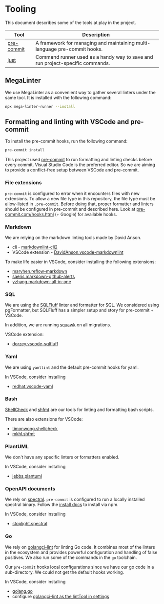 # Tooling

This document describes some of the tools at play in the project.

| Tool                                  | Description                                                                   |
|---------------------------------------|-------------------------------------------------------------------------------|
| [pre-commit](https://pre-commit.com/) | A framework for managing and maintaining multi-language pre-commit hooks.     |
| [just](https://github.com/casey/just) | Command runner used as a handy way to save and run project-specific commands. |

## MegaLinter

We use MegaLinter as a convenient way to gather several linters under the same
tool. It is installed with the following command:

```bash
npx mega-linter-runner --install
```

## Formatting and linting with VSCode and pre-commit

To install the pre-commit hooks, run the following command:

```bash
pre-commit install
```

This project used [pre-commit](https://pre-commit.com/) to run formatting and
linting checks before every commit. Visual Studio Code is the preferred editor.
So we are aiming to provide a conflict-free setup between VSCode and pre-commit.

### File extensions

`pre-commit` is configured to error when it encounters files with new
extensions. To allow a new file type in this repository, the file type must be
allow-listed in `.pre-commit`. Before doing that, proper formatter and linters
should be configured in pre-commit and described here. Look at
[pre-commit.com/hooks.html](https://pre-commit.com/hooks.html) (+ Google) for
available hooks.

### Markdown

We are relying on the markdown linting tools made by David Anson.

* cli - [markdownlint-cli2](https://github.com/DavidAnson/markdownlint-cli2)
* VSCode extension - [DavidAnson.vscode-markdownlint](https://marketplace.visualstudio.com/items?itemName=DavidAnson.vscode-markdownlint)

To make life easier in VSCode, consider installing the following extensions:

* [marvhen.reflow-markdown](https://marketplace.visualstudio.com/items?itemName=marvhen.reflow-markdown)
* [saeris.markdown-github-alerts](https://marketplace.visualstudio.com/items?itemName=saeris.markdown-github-alerts)
* [yzhang.markdown-all-in-one](https://marketplace.visualstudio.com/items?itemName=yzhang.markdown-all-in-one)

### SQL

We are using the [SQLFluff](https://docs.sqlfluff.com/en/stable/) linter and
formatter for SQL. We considered using pgFormatter, but SQLFluff has a simpler
setup and story for pre-commit + VSCode.

In addition, we are running [squawk](https://github.com/sbdchd/squawk) on all
migrations.

VSCode extension:

* [dorzey.vscode-sqlfluff](https://marketplace.visualstudio.com/items?itemName=dorzey.vscode-sqlfluff)

### Yaml

We are using `yamllint` and the default pre-commit hooks for yaml.

In VSCode, consider installing

* [redhat.vscode-yaml](https://marketplace.visualstudio.com/items?itemName=redhat.vscode-yaml)

### Bash

[ShellCheck](https://github.com/koalaman/shellcheck) and
[shfmt](https://github.com/mvdan/sh) are our tools for linting and formatting bash
scripts.

There are also extensions for VSCode:

* [timonwong.shellcheck](https://marketplace.visualstudio.com/items?itemName=timonwong.shellcheck)
* [mkhl.shfmt](https://marketplace.visualstudio.com/items?itemName=mkhl.shellcheck)

### PlantUML

We don't have any specific linters or formatters enabled.

In VSCode, consider installing

* [jebbs.plantuml](https://marketplace.visualstudio.com/items?itemName=jebbs.plantuml)

### OpenAPI documents

We rely on [spectral](https://github.com/stoplightio/spectral). `pre-commit` is
configured to run a locally installed spectral binary. Follow the
[install docs](https://github.com/stoplightio/spectral?tab=readme-ov-file#-installation)
to install via npm.

In VSCode, consider installing

* [stoplight.spectral](https://marketplace.visualstudio.com/items?itemName=stoplight.spectral)

### Go

We rely on [golangci-lint](https://golangci-lint.run/) for linting Go code. It
combines most of the linters in the ecosystem and provides powerful
configuration and handling of false positives. We also run some of the commands
in the `go` toolchain.

Our `pre-commit` hooks local configurations since we have our go code in a
sub-directory. We could not get the default hooks working.

In VSCode, consider installing

* [golang.go](https://marketplace.visualstudio.com/items?itemName=golang.Go)
* configure [golangci-lint as the lintTool in settings](https://golangci-lint.run/welcome/integrations/)
